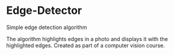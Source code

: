 # Edge-Detector
Simple edge detection algorithm

The algorithm highlights edges in a photo and displays it with the highlighted edges.
Created as part of a computer vision course.
